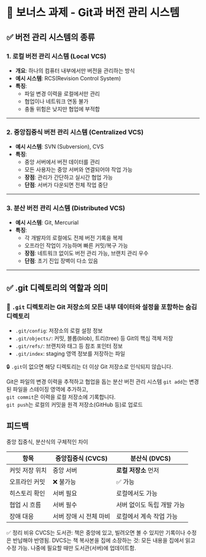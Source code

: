 # 📌 보너스 과제 - Git과 버전 관리 시스템

## ✅ 버전 관리 시스템의 종류

### 1. 로컬 버전 관리 시스템 (Local VCS)
- **개요**: 하나의 컴퓨터 내부에서만 버전을 관리하는 방식
- **예시 시스템**: RCS(Revision Control System)
- **특징**:
  - 파일 변경 이력을 로컬에서만 관리
  - 협업이나 네트워크 연동 불가
  - 충돌 위험은 낮지만 협업에 부적합

---

### 2. 중앙집중식 버전 관리 시스템 (Centralized VCS)
- **예시 시스템**: SVN (Subversion), CVS
- **특징**:
  - 중앙 서버에서 버전 데이터를 관리
  - 모든 사용자는 중앙 서버와 연결되어야 작업 가능
  - **장점**: 관리가 간단하고 실시간 협업 가능
  - **단점**: 서버가 다운되면 전체 작업 중단

---

### 3. 분산 버전 관리 시스템 (Distributed VCS)
- **예시 시스템**: Git, Mercurial
- **특징**:
  - 각 개발자의 로컬에도 전체 버전 기록을 복제
  - 오프라인 작업이 가능하며 빠른 커밋/복구 가능
  - **장점**: 네트워크 없이도 버전 관리 가능, 브랜치 관리 우수
  - **단점**: 초기 진입 장벽이 다소 있음

---

## ✅ .git 디렉토리의 역할과 의미

### 📂 `.git` 디렉토리는 **Git 저장소의 모든 내부 데이터와 설정을 포함하는 숨김 디렉토리**

- `.git/config`: 저장소의 로컬 설정 정보
- `.git/objects/`: 커밋, 블롭(blob), 트리(tree) 등 Git의 핵심 객체 저장
- `.git/refs/`: 브랜치와 태그 등 참조 포인터 정보
- `.git/index`: staging 영역 정보를 저장하는 파일

🔒 `.git`이 없으면 해당 디렉토리는 더 이상 Git 저장소로 인식되지 않습니다.

Git은 파일의 변경 이력을 추적하고 협업을 돕는 분산 버전 관리 시스템
`git add`는 변경된 파일을 스테이징 영역에 추가하고,  
`git commit`은 이력을 로컬 저장소에 기록합니다.  
`git push`는 로컬의 커밋을 원격 저장소(GitHub 등)로 업로드


## 피드백 
중앙 집중식, 분산식의 구체적인 차이

| 항목       | 중앙집중식 (CVCS)  | 분산식 (DVCS)         |
| -------- | ------------- | --------------- |
| 커밋 저장 위치 | 중앙 서버         | **로컬 저장소** 먼저   |
| 오프라인 커밋  | ❌ 불가능         | ✅ 가능             | 
| 히스토리 확인  | 서버 필요         | 로컬에서도 가능        |
| 협업 시 흐름  | 서버 필수         | 서버 없이도 독립 개발 가능|
| 장애 대응    | 서버 장애 시 전체 마비 | 로컬에서 계속 작업 가능 |

✅ 정리 비유
CVCS는 도서관: 책은 중앙에 있고, 빌려오면 볼 수 있지만 기록이나 수정은 반납해야 반영됨.
DVCS는 책 복사본을 집에 소장하는 것: 모든 내용을 집에서 읽고 수정 가능. 나중에 필요할 때만 도서관(서버)에 업데이트함.
